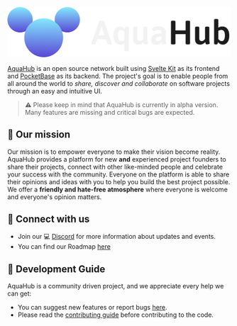 <p align="center">
    <a href="https://aquahub.studio" target="_blank" rel="noopener">
        <img src="static/images/BannerMixed.png" alt="AquaHub - The network for projects" />
    </a>
</p>

[AquaHub](https://aquahub.studio) is an open source network built using [Svelte Kit](https://github.com/sveltejs/kit) as its frontend and [PocketBase](https://github.com/pocketbase/pocketbase) as its backend. The project's goal is to enable people from all around the world to _share, discover and collaborate_ on software projects through an easy and intuitive UI.
> ⚠️ Please keep in mind that AquaHub is currently in alpha version. Many features are missing and critical bugs are expected.

## 🚀 Our mission
Our mission is to empower everyone to make their vision become reality. AquaHub provides a platform for new **and** experienced project founders to share their projects, connect with other like-minded people and celebrate your success with the community. Everyone on the platform is able to share their opinions and ideas with you to help you build the best project possible. We offer a **friendly and hate-free atmosphere** where everyone is welcome and everyone's opinion matters.

## 🚢 Connect with us
- Join our 💻 [Discord](https://https://discord.gg/PDWbT7DkPU) for more information about updates and events.
- You can find our Roadmap [here]()

## 👷 Development Guide
AquaHub is a community driven project, and we appreciate every help we can get:
- You can suggest new features or report bugs [here](https://github.com/AquaHubStudio/AquaHub/issues).
- Please read the [contributing guide](Contributing.md) before contributing to the code.
